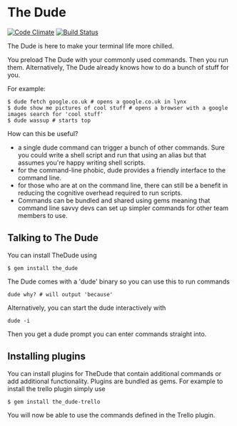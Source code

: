 # The Dude

[![Code Climate](https://codeclimate.com/github/adamphillips/the_dude.png)](https://codeclimate.com/github/adamphillips/the\_dude)
[![Build Status](https://travis-ci.org/adamphillips/the_dude.png?branch=master)](https://travis-ci.org/adamphillips/the\_dude)

The Dude is here to make your terminal life more chilled.

You preload The Dude with your commonly used commands. Then you run them.
Alternatively, The Dude already knows how to do a bunch of stuff for you.

For example:

```shell
$ dude fetch google.co.uk # opens a google.co.uk in lynx
$ dude show me pictures of cool stuff # opens a browser with a google images search for 'cool stuff'
$ dude wassup # starts top
```

How can this be useful?
- a single dude command can trigger a bunch of other commands.  Sure you
  could write a shell script and run that using an alias but that assumes
  you're happy writing shell scripts.
- for the command-line phobic, dude provides a friendly interface to the
  command line.
- for those who are at on the command line, there can still be a benefit
  in reducing the cognitive overhead required to run scripts.
- Commands can be bundled and shared using gems meaning that command line savvy
  devs can set up simpler commands for other team members to use.

## Talking to The Dude

You can install TheDude using

```shell
$ gem install the_dude
```

The Dude comes with a 'dude' binary so you can use this to run commands

```shell
dude why? # will output 'because'
```

Alternatively, you can start the dude interactively with

```shell
dude -i
```

Then you get a dude prompt you can enter commands straight into.

## Installing plugins

You can install plugins for TheDude that contain additional commands or add additional functionality. Plugins are bundled as gems. For example to install the trello plugin simply use

```shell
$ gem install the_dude-trello
```

You will now be able to use the commands defined in the Trello plugin.
